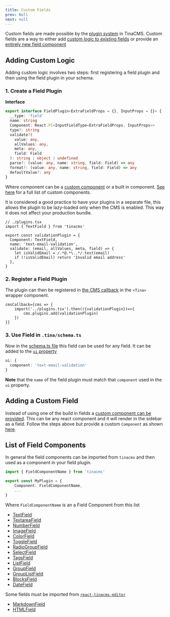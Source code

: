 ```yaml
---
title: Custom Fields
prev: Null
next: null
---
```


Custom fields are made possible by the [plugin system](/docs/plugins/) in TinaCMS. Custom fields are a way to either add [custom logic to existing fields](#adding-custom-logic) or provide an [entirely new field component](#adding-a-custom-field)

## Adding Custom Logic

Adding custom logic involves two steps: first registering a field plugin and then using the field plugin in your schema.

### 1. Create a Field Plugin

**Interface**

```ts
export interface FieldPlugin<ExtraFieldProps = {}, InputProps = {}> {
  __type: 'field'
  name: string
  Component: React.FC<InputFieldType<ExtraFieldProps, InputProps>>
  type?: string
  validate?(
    value: any,
    allValues: any,
    meta: any,
    field: Field
  ): string | object | undefined
  parse?: (value: any, name: string, field: Field) => any
  format?: (value: any, name: string, field: Field) => any
  defaultValue?: any
}
```

Where component can be a [custom component](#adding-a-custom-field) or a built in component. [See here](#list-of-field-components) for a full list of custom components.

It is considered a good practice to have your plugins in a separate file, this allows the plugin to be lazy-loaded only when the CMS is enabled. This way it does not affect your production bundle.

```tsx
// ./plugins.tsx
import { TextField } from 'tinacms'

export const validationPlugin = {
  Component: TextField,
  name: 'text-email-validation',
  validate: (email, allValues, meta, field) => {
    let isValidEmail = /.*@.*\..*/.test(email)
    if (!isValidEmail) return 'Invalid email address'
  },
}
```

### 2. Register a Field Plugin

The plugin can then be registered in [the CMS callback](/docs/tinacms-context/#tinacms) in the `<Tina>` wrapper component.

```tsx
cmsCallback={cms => {
    import('../plugins.tsx').then(({validationPlugin})=>{
        cms.plugins.add(validationPlugin)
    })
}}
```

### 3. Use Field in `.tina/schema.ts`

Now in the [schema.ts file](/docs/schema/) this field can be used for any field. It can be added to the [`ui` property](/docs/schema/#the-ui-property)

```ts
ui: {
  component: 'text-email-validation'
}
```

**Note** that the `name` of the field plugin must match that `component` used in the `ui` property.

## Adding a Custom Field

Instead of using one of the build in fields a [custom component can be provided](/docs/reference/toolkit/fields/custom-fields/). This can be any react component and it will render in the sidebar as a field. Follow the steps above but provide a custom `Component` as shown [here](/docs/reference/toolkit/fields/custom-fields/).

## List of Field Components

In general the field components can be imported from `tinacms` and then used as a component in your field plugin.

```ts
import { FieldComponentName } from 'tinacms'

export const MyPlugin = {
    Component: FieldComponentName,
    ...
}
```

Where `FieldComponentName` is an a Field Component from this list

- [TextField](/docs/reference/toolkit/fields/text/)
- [TextareaField](/docs/reference/toolkit/fields/textarea/)
- [NumberField](docs/fields/number/)
- [ImageField](/docs/reference/toolkit/fields/image/)
- [ColorField](/docs/reference/toolkit/fields/color/)
- [ToggleField](/docs/reference/toolkit/fields/toggle/)
- [RadioGroupField](/docs/reference/toolkit/fields/radio-group/)
- [SelectField](/docs/reference/toolkit/fields/select/)
- [TagsField](/docs/reference/toolkit/fields/tags/)
- [ListField](/docs/reference/toolkit/fields/list/)
- [GroupField](/docs/reference/toolkit/fields/group/)
- [GroupListField](/docs/reference/toolkit/fields/group-list/)
- [BlocksField](/docs/reference/toolkit/fields/blocks/)
- [DateField](/docs/reference/toolkit/fields/date/)

Some fields must be imported from [`react-tinacms-editor`](/packages/react-tinacms-editor/)

- [MarkdownField](/docs/reference/toolkit/fields/markdown/)
- [HTMLField](/docs/reference/toolkit/fields/html/)
